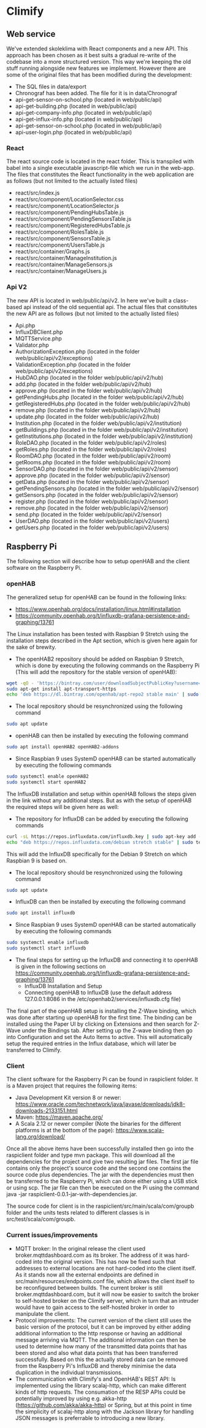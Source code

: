 # Climify

## Web service
We've extended skoleklima with React components and a new API. This approach has been chosen as it best suits a gradual re-write of the codebase into a more structured version. This way we're keeping the old stuff running alongside new features we implement. However there are some of the original files that has been modified during the development:
- The SQL files in data/export
- Chronograf has been added. The file for it is in data/Chronograf
- api-get-sensor-on-school.php (located in web/public/api)
- api-get-building.php (located in web/public/api)
- api-get-company-info.php (located in web/public/api)
- api-get-influx-info.php (located in web/public/api)
- api-get-sensor-on-school.php (located in web/public/api)
- api-user-login.php (located in web/public/api)

### React
The react source code is located in the react folder. This is transpiled with babel into a single executable javascript-file which we run in the web-app. The files that constitutes the React functionality in the web application are as follows (but not limited to the actually listed files)
- react/src/index.js
- react/src/component/LocationSelector.css
- react/src/component/LocationSelector.js
- react/src/component/PendingHubsTable.js
- react/src/component/PendingSensorsTable.js
- react/src/component/RegisteredHubsTable.js
- react/src/component/RolesTable.js
- react/src/component/SensorsTable.js
- react/src/component/UsersTable.js
- react/src/container/Graphs.js
- react/src/container/ManageInstitution.js
- react/src/container/ManageSensors.js
- react/src/container/ManageUsers.js

### Api V2
The new API is located in web/public/api/v2. In here we've built a class-based api instead of the old sequential api. The actual files that consititutes the new API are as follows (but not limited to the actually listed files)
- Api.php
- InfluxDBClient.php
- MQTTService.php
- Validator.php
- AuthorizationException.php (located in the folder web/public/api/v2/exceptions)
- ValidationException.php (located in the folder web/public/api/v2/exceptions)
- HubDAO.php (located in the folder web/public/api/v2/hub)
- add.php (located in the folder web/public/api/v2/hub)
- approve.php (located in the folder web/public/api/v2/hub)
- getPendingHubs.php (located in the folder web/public/api/v2/hub)
- getRegisteredHubs.php (located in the folder web/public/api/v2/hub)
- remove.php (located in the folder web/public/api/v2/hub)
- update.php (located in the folder web/public/api/v2/hub)
- Institution.php (located in the folder web/public/api/v2/institution)
- getBuildings.php (located in the folder web/public/api/v2/institution)
- getInstitutions.php (located in the folder web/public/api/v2/institution)
- RoleDAO.php (located in the folder web/public/api/v2/roles)
- getRoles.php (located in the folder web/public/api/v2/roles)
- RoomDAO.php (located in the folder web/public/api/v2/room)
- getRooms.php (located in the folder web/public/api/v2/room)
- SensorDAO.php (located in the folder web/public/api/v2/sensor)
- approve.php (located in the folder web/public/api/v2/sensor)
- getData.php (located in the folder web/public/api/v2/sensor)
- getPendingSensors.php (located in the folder web/public/api/v2/sensor)
- getSensors.php (located in the folder web/public/api/v2/sensor)
- register.php (located in the folder web/public/api/v2/sensor)
- remove.php (located in the folder web/public/api/v2/sensor)
- send.php (located in the folder web/public/api/v2/sensor)
- UserDAO.php (located in the folder web/public/api/v2/users)
- getUsers.php (located in the folder web/public/api/v2/users)

## Raspberry Pi
The following section will describe how to setup openHAB and the client software on the Raspberry Pi.

### openHAB
The generalized setup for openHAB can be found in the following links:
- https://www.openhab.org/docs/installation/linux.html#installation
- https://community.openhab.org/t/influxdb-grafana-persistence-and-graphing/13761

The Linux installation has been tested with Raspbian 9 Stretch using the installation steps described in the Apt section, which is given here again for the sake of brewity. 
- The openHAB2 repository should be added on Raspbian 9 Stretch, which is done by executing the following commands on the Raspberry Pi (This will add the repository for the stable version of openHAB):
```bash
wget -qO - 'https://bintray.com/user/downloadSubjectPublicKey?username=openhab' | sudo apt-key add -
sudo apt-get install apt-transport-https
echo 'deb https://dl.bintray.com/openhab/apt-repo2 stable main' | sudo tee /etc/apt/sources.list.d/openhab2.list
```
- The local repository should be resynchronized using the following command
```bash
sudo apt update
```
- openHAB can then be installed by executing the following command
```bash
sudo apt install openHAB2 openHAB2-addons
```
- Since Raspbian 9 uses SystemD openHAB can be started automatically by executing the following commands
```bash
sudo systemctl enable openHAB2
sudo systemctl start openHAB2
```

The InfluxDB installation and setup within openHAB follows the steps given in the link without any additional steps. But as with the setup of openHAB the required steps will be given here as well:
- The repository for InfluxDB can be added by executing the following commands
```bash
curl -sL https://repos.influxdata.com/influxdb.key | sudo apt-key add -
echo "deb https://repos.influxdata.com/debian stretch stable" | sudo tee /etc/apt/sources.list.d/influxdb.list
```
This will add the InfluxDB specifically for the Debian 9 Stretch on which Raspbian 9 is based on.
- The local repository should be resynchronized using the following command
```bash
sudo apt update
```
- InfluxDB can then be installed by executing the following command
```bash
sudo apt install influxdb
```
- Since Raspbian 9 uses SystemD openHAB can be started automatically by executing the following commands
```bash
sudo systemctl enable influxdb
sudo systemctl start influxdb
```
- The final steps for setting up the InfluxDB and connecting it to openHAB is given in the following sections on https://community.openhab.org/t/influxdb-grafana-persistence-and-graphing/13761
  - InfluxDB Installation and Setup
  - Connecting openHAB to InfluxDB (use the default address 127.0.0.1:8086 in the /etc/openhab2/services/influxdb.cfg file)

The final part of the openHAB setup is installing the Z-Wave binding, which was done after starting up openHAB for the first time. The binding can be installed using the Paper UI by clicking on Extensions and then search for Z-Wave under the Bindings tab.
After setting up the Z-wave binding then go into Configuration and set the Auto Items to active. This will automatically setup the required entries in the Influx database, which will later be transferred to Climify.

### Client
The client software for the Raspberry Pi can be found in raspiclient folder. It is a Maven project that requires the following items:
- Java Development Kit version 8 or newer: https://www.oracle.com/technetwork/java/javase/downloads/jdk8-downloads-2133151.html
- Maven: https://maven.apache.org/
- A Scala 2.12 or newer compiler (Note the binaries for the different platforms is at the bottom of the page): https://www.scala-lang.org/download/

Once all the above items have been successfully installed then go into the raspiclient folder and type mvn package. This will download all the dependencies for the project and give two resulting jar files. The first jar file contains only the project's source code and the second one contains the source code plus dependencies.
The jar with the dependencies must then be transferred to the Raspberry Pi, which can done either using a USB stick or using scp. The jar file can then be executed on the Pi using the command java -jar raspiclient-0.0.1-jar-with-dependencies.jar.

The source code for client is in the raspiclient/src/main/scala/com/groupb folder and the units tests related to different classes is in src/test/scala/com/groupb.

### Current issues/improvements
- MQTT broker: In the original release the client used broker.mqttdashboard.com as its broker. The address of it was hard-coded into the original version. This has now be fixed such that addresses to external locations are not hard-coded into the client itself. As it stands now all the external endpoints are defined in src/main/resources/endpoints.conf file, which allows the client itself to be reconfigured between builds. The current broker is still broker.mqttdashboard.com, but it will now be easier to switch the broker to self-hosted broker on the Climify server, which in turn that an intruder would have to gain access to the self-hosted broker in order to manipulate the client.
- Protocol improvements: The current version of the client still uses the basic version of the protocol, but it can be improved by either adding additional information to the http response or having an additional message arriving via MQTT. The additional information can then be used to determine how many of the transmitted data points that has been stored and also what data points that has been transferred successfully. Based on this the actually stored data can be removed from the Raspberry Pi's InfluxDB and thereby minimise the data duplication in the individual transmissions.
- The communication with Climify's and OpenHAB's REST API: Is implemented using the library scalaj-http, which can make different kinds of http requests. The consumation of the RESP APIs could be potentially improved by using e.g. akka-http (https://github.com/akka/akka-http) or Spring, but at this point in time the simplicity of scalaj-http along with the Jackson library for handling JSON messages is preferrable to introducing a new library.
